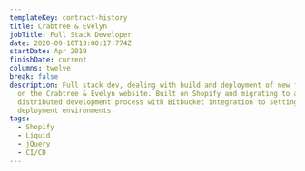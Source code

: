 ```yaml
---
templateKey: contract-history
title: Crabtree & Evelyn
jobTitle: Full Stack Developer
date: 2020-09-16T13:00:17.774Z
startDate: Apr 2019
finishDate: current
columns: twelve
break: false
description: Full stack dev, dealing with build and deployment of new features
  on the Crabtree & Evelyn website. Built on Shopify and migrating to a
  distributed development process with Bitbucket integration to setting up
  deployment environments.
tags:
  - Shopify
  - Liquid
  - jQuery
  - CI/CD
---
```

